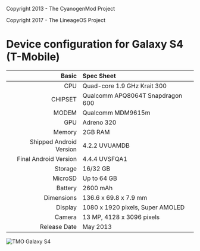 Copyright 2013 - The CyanogenMod Project

Copyright 2017 - The LineageOS Project

Device configuration for Galaxy S4 (T-Mobile)
=====================================

Basic   | Spec Sheet
-------:|:-------------------------
CPU     | Quad-core 1.9 GHz Krait 300
CHIPSET | Qualcomm APQ8064T Snapdragon 600
MODEM   | Qualcomm MDM9615m
GPU     | Adreno 320
Memory  | 2GB RAM
Shipped Android Version | 4.2.2 UVUAMDB
Final Android Version | 4.4.4 UVSFQA1
Storage | 16/32 GB
MicroSD | Up to 64 GB
Battery | 2600 mAh
Dimensions | 136.6 x 69.8 x 7.9 mm
Display | 1080 x 1920 pixels, Super AMOLED
Camera  | 13 MP, 4128 x 3096 pixels
Release Date | May 2013

![TMO Galaxy S4](http://i.imgur.com/v088Fqx.png "TMO Galaxy S4")

